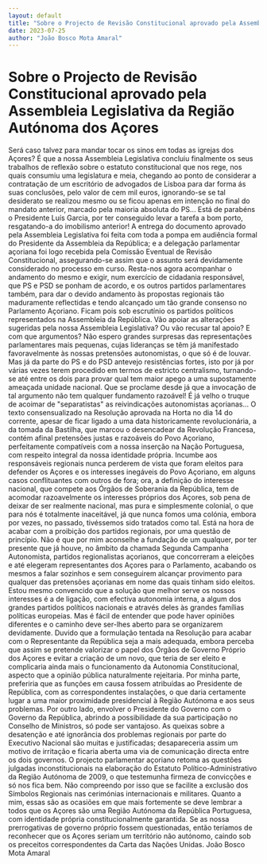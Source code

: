 ```yaml
---
layout: default
title: "Sobre o Projecto de Revisão Constitucional aprovado pela Assembleia Legislativa da Região Autónoma dos Açores"
date: 2023-07-25
author: "João Bosco Mota Amaral"
---
```

# Sobre o Projecto de Revisão Constitucional aprovado pela Assembleia Legislativa da Região Autónoma dos Açores

Será caso talvez para mandar tocar os sinos em todas as igrejas dos Açores? É que a nossa Assembleia Legislativa concluiu finalmente os seus trabalhos de reflexão sobre o estatuto constitucional que nos rege, nos   quais consumiu uma legislatura e meia, chegando ao ponto de considerar a  contratação de um escritório de advogados de Lisboa para dar forma ás suas conclusões, pelo valor de cem mil euros, ignorando-se se tal desiderato se realizou mesmo ou se ficou apenas em intenção no final do mandato anterior, marcado pela maioria absoluta do PS...  Está de parabéns o Presidente Luís Garcia, por ter conseguido levar a tarefa a bom porto, resgatando-a do imobilismo anterior!
A entrega do documento aprovado pela Assembleia Legislativa foi feita com toda a pompa em audiência formal do Presidente da Assembleia da República; e a delegação parlamentar   açoriana foi logo recebida pela Comissão Eventual de Revisão Constitucional, assegurando-se assim que o assunto será devidamente considerado no processo em curso.  Resta-nos agora acompanhar o andamento do mesmo e exigir, num exercício de cidadania responsável, que PS e PSD se ponham de acordo, e os outros partidos parlamentares também, para dar o devido andamento às propostas regionais tão maduramente reflectidas e tendo alcançado um tão grande consenso no Parlamento Açoriano.
Ficam pois sob escrutínio os partidos políticos representados na Assembleia da República. Vão apoiar as alterações sugeridas pela nossa Assembleia Legislativa? Ou vão recusar tal apoio? E com que argumentos?
Não espero grandes surpresas das representações parlamentares mais pequenas, cujas lideranças se têm já manifestado favoravelmente às nossas pretensões autonomistas, o que só é de louvar. Mas já da parte do PS e do PSD antevejo resistências fortes, isto por já por várias vezes terem procedido em termos de estricto centralismo, turnando-se até entre os dois para provar qual tem maior apego a uma supostamente ameaçada unidade nacional.
Que se proclame desde já que a invocação de tal argumento não tem qualquer fundamento razoável! É já velho o truque de acoimar de "separatistas" as reivindicações autonomistas açorianas... O texto consensualizado na Resolução aprovada na Horta no dia 14 do corrente, apesar de ficar ligado a uma data historicamente revolucionária, a da tomada da Bastilha, que marcou o desencadear da Revolução Francesa, contém afinal pretensões justas e razoáveis do Povo Açoriano, perfeitamente compatíveis com a nossa inserção na Nação Portuguesa, com respeito integral da nossa identidade própria. 
Incumbe aos responsáveis regionais nunca perderem de vista que foram eleitos para defender os Açores e os interesses inegáveis do Povo Açoriano, em alguns casos conflituantes com outros de fora; ora, a definição do interesse nacional, que compete aos Órgãos de Soberania da República, tem de acomodar razoavelmente os interesses próprios dos Açores, sob pena de deixar de ser realmente nacional, mas pura e simplesmente colonial, o que para nós é totalmente inaceitável, já que nunca fomos uma colónia, embora por vezes, no passado, tivéssemos sido tratados como tal.
Está na hora de acabar com a proibição dos partidos regionais, por uma questão de princípio. Não é que por mim aconselhe a fundação de um qualquer, por ter presente que já houve, no âmbito da chamada Segunda Campanha Autonomista, partidos regionalistas açorianos, que concorreram a eleições e até elegeram representantes dos Açores para o Parlamento, acabando os mesmos a falar sozinhos e sem conseguirem alcançar provimento para qualquer das pretensões açorianas em nome das quais tinham sido eleitos. Estou mesmo convencido que a solução que melhor serve os nossos interesses é a de ligação, com efectiva autonomia  interna, a algum dos grandes partidos políticos nacionais e através deles às grandes famílias políticas europeias. Mas é fácil de entender que pode haver opiniões diferentes e o caminho deve ser-lhes aberto para se organizarem devidamente.
Duvido que a formulação tentada na Resolução para acabar com o Representante da República seja a mais adequada, embora perceba que assim se pretende valorizar o papel dos Órgãos de Governo Próprio dos Açores e evitar a criação de um novo, que teria de ser eleito e complicaria ainda mais o funcionamento da Autonomia Constitucional, aspecto que a opinião pública naturalmente rejeitaria. Por minha parte, preferiria que as funções em causa fossem atribuídas ao Presidente de República, com as correspondentes instalações, o que daria certamente lugar a uma maior proximidade presidencial à Região Autónoma e aos seus problemas.
Por outro lado, envolver o Presidente do Governo com o Governo da República, abrindo a possibilidade da sua participação no Conselho de Ministros, só pode ser vantajoso. As queixas sobre a desatenção e até ignorância dos problemas regionais por parte do Executivo Nacional são muitas e justificadas; desapareceria assim um motivo de irritação e ficaria aberta uma via de comunicação directa entre os dois governos.
O projecto parlamentar açoriano retoma as questões julgadas inconstitucionais na elaboração do Estatuto Político-Administrativo da Região Autónoma de 2009, o que testemunha firmeza de convicções e só nos fica bem. Não compreendo por isso que se facilite a exclusão dos Símbolos Regionais nas cerimónias internacionais e militares. Quanto a mim, essas são as ocasiões em que mais fortemente se deve lembrar a todos que os Açores são uma Região Autónoma da República Portuguesa, com identidade própria constitucionalmente garantida. Se as nossa prerrogativas de governo próprio fossem questionadas, então teríamos de reconhecer que os Açores seriam um território não autónomo, caindo sob os preceitos correspondentes da Carta das Nações Unidas.
João Bosco Mota Amaral
